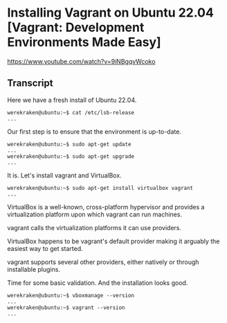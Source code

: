 # Installing Vagrant on Ubuntu 22.04 [Vagrant: Development Environments Made Easy]

https://www.youtube.com/watch?v=9iNBgqvWcoko

## Transcript

Here we have a fresh install of Ubuntu 22.04.
```
werekraken@ubuntu:~$ cat /etc/lsb-release
...
```

Our first step is to ensure that the environment is up-to-date.
```
werekraken@ubuntu:~$ sudo apt-get update
...
werekraken@ubuntu:~$ sudo apt-get upgrade
...
```

It is. Let's install vagrant and VirtualBox.
```
werekraken@ubuntu:~$ sudo apt-get install virtualbox vagrant
...
```

VirtualBox is a well-known, cross-platform hypervisor and provides a virtualization platform upon which vagrant can run machines.

vagrant calls the virtualization platforms it can use providers.

VirtualBox happens to be vagrant's default provider making it arguably the easiest way to get started.

vagrant supports several other providers, either natively or through installable plugins.

Time for some basic validation. And the installation looks good.
```
werekraken@ubuntu:~$ vboxmanage --version
...
werekraken@ubuntu:~$ vagrant --version
...
```
